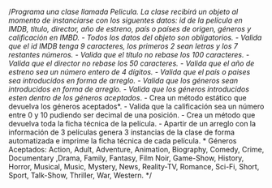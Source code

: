 /*Programa una clase llamada Pelicula.
           La clase recibirá un objeto al momento de instanciarse con los siguentes datos: id de la película en IMDB, titulo, director, año de estreno, país o países de origen, géneros y calificación en IMBD.
               - Todos los datos del objeto son obligatorios.
              - Valida que el id IMDB tenga 9 caracteres, los primeros 2 sean letras y los 7 restantes números.
              - Valida que el título no rebase los 100 caracteres.
               - Valida que el director no rebase los 50 caracteres.
               - Valida que el año de estreno sea un número entero de 4 dígitos.
               - Valida que el país o paises sea introducidos en forma de arreglo.
        - Valida que los géneros sean introducidos en forma de arreglo.
        - Valida que los géneros introducidos esten dentro de los géneros aceptados*.
         - Crea un método estático que devuelva los géneros aceptados*.
         - Valida que la calificación sea un número entre 0 y 10 pudiendo ser decimal de una posición.
        - Crea un método que devuelva toda la ficha técnica de la película.
        - Apartir de un arreglo con la información de 3 películas genera 3 instancias de la clase de forma automatizada e imprime la ficha técnica de cada película.
        * Géneros Aceptados: Action, Adult, Adventure, Animation, Biography, Comedy, Crime, Documentary ,Drama, Family, Fantasy, Film Noir, Game-Show, History, Horror, Musical, Music, Mystery, News, Reality-TV, Romance, Sci-Fi, Short, Sport, Talk-Show, Thriller, War, Western.
        */
        